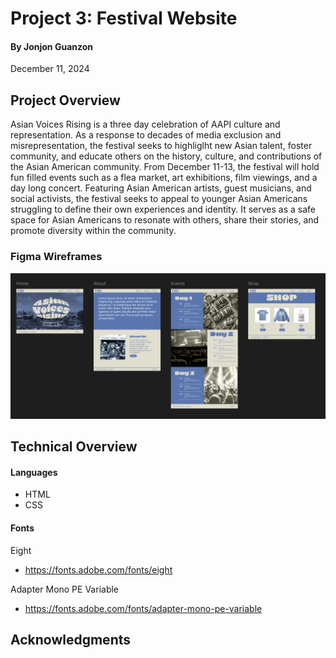 # Project 3: Festival Website

#### By Jonjon Guanzon

December 11, 2024

## Project Overview

Asian Voices Rising is a three day celebration of AAPI culture and representation. As a response to decades of media exclusion and misrepresentation, the festival seeks to highliglht new Asian talent, foster community, and educate others on the history, culture, and contributions of the Asian American community. From December 11-13, the festival will hold fun filled events such as a flea market, art exhibitions, film viewings, and a day long concert. Featuring Asian American artists, guest musicians, and social activists, the festival seeks to appeal to younger Asian Americans struggling to define their own experiences and identity. It serves as a safe space for Asian Americans to resonate with others, share their stories, and promote diversity within the community.

### Figma Wireframes

<a href="https://github.com/jjguanzon2004/projectThreeFestival/blob/main/img/wireframes.png">
    <img src="img/wireframes.png" alt=screenshot>
</a>


## Technical Overview

#### Languages
* HTML
* CSS


#### Fonts

Eight
* https://fonts.adobe.com/fonts/eight


Adapter Mono PE Variable
* https://fonts.adobe.com/fonts/adapter-mono-pe-variable

## Acknowledgments